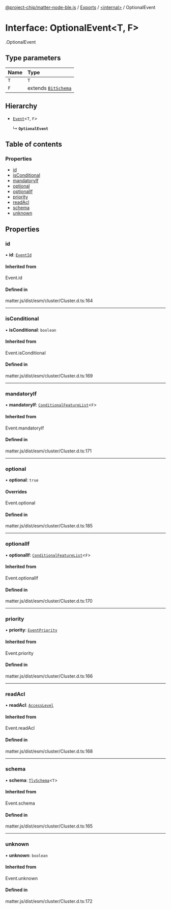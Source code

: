 [@project-chip/matter-node-ble.js](../README.md) / [Exports](../modules.md) / [<internal\>](../modules/internal_.md) / OptionalEvent

# Interface: OptionalEvent<T, F\>

[<internal>](../modules/internal_.md).OptionalEvent

## Type parameters

| Name | Type |
| :------ | :------ |
| `T` | `T` |
| `F` | extends [`BitSchema`](../modules/internal_.md#bitschema) |

## Hierarchy

- [`Event`](../modules/internal_.md#event)<`T`, `F`\>

  ↳ **`OptionalEvent`**

## Table of contents

### Properties

- [id](internal_.OptionalEvent.md#id)
- [isConditional](internal_.OptionalEvent.md#isconditional)
- [mandatoryIf](internal_.OptionalEvent.md#mandatoryif)
- [optional](internal_.OptionalEvent.md#optional)
- [optionalIf](internal_.OptionalEvent.md#optionalif)
- [priority](internal_.OptionalEvent.md#priority)
- [readAcl](internal_.OptionalEvent.md#readacl)
- [schema](internal_.OptionalEvent.md#schema)
- [unknown](internal_.OptionalEvent.md#unknown)

## Properties

### id

• **id**: [`EventId`](../modules/internal_.md#eventid)

#### Inherited from

Event.id

#### Defined in

matter.js/dist/esm/cluster/Cluster.d.ts:164

___

### isConditional

• **isConditional**: `boolean`

#### Inherited from

Event.isConditional

#### Defined in

matter.js/dist/esm/cluster/Cluster.d.ts:169

___

### mandatoryIf

• **mandatoryIf**: [`ConditionalFeatureList`](../modules/internal_.md#conditionalfeaturelist)<`F`\>

#### Inherited from

Event.mandatoryIf

#### Defined in

matter.js/dist/esm/cluster/Cluster.d.ts:171

___

### optional

• **optional**: ``true``

#### Overrides

Event.optional

#### Defined in

matter.js/dist/esm/cluster/Cluster.d.ts:185

___

### optionalIf

• **optionalIf**: [`ConditionalFeatureList`](../modules/internal_.md#conditionalfeaturelist)<`F`\>

#### Inherited from

Event.optionalIf

#### Defined in

matter.js/dist/esm/cluster/Cluster.d.ts:170

___

### priority

• **priority**: [`EventPriority`](../enums/internal_.EventPriority.md)

#### Inherited from

Event.priority

#### Defined in

matter.js/dist/esm/cluster/Cluster.d.ts:166

___

### readAcl

• **readAcl**: [`AccessLevel`](../enums/internal_.AccessLevel.md)

#### Inherited from

Event.readAcl

#### Defined in

matter.js/dist/esm/cluster/Cluster.d.ts:168

___

### schema

• **schema**: [`TlvSchema`](../classes/internal_.TlvSchema.md)<`T`\>

#### Inherited from

Event.schema

#### Defined in

matter.js/dist/esm/cluster/Cluster.d.ts:165

___

### unknown

• **unknown**: `boolean`

#### Inherited from

Event.unknown

#### Defined in

matter.js/dist/esm/cluster/Cluster.d.ts:172
